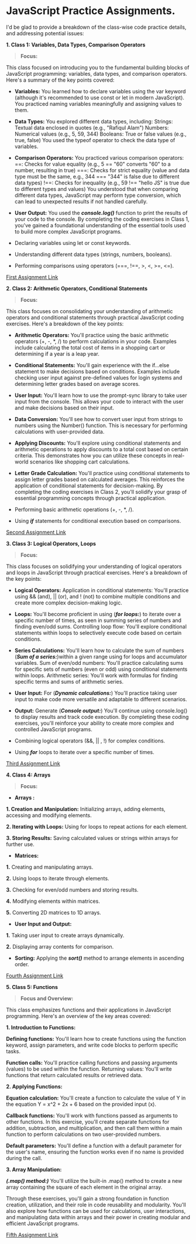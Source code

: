 # JavaScript Practice Assignments.

I'd be glad to provide a breakdown of the class-wise code practice details, and addressing potential issues:

**1. Class 1: Variables, Data Types, Comparison Operators**

> **Focus:**

This class focused on introducing you to the fundamental building blocks of JavaScript programming: variables, data types, and comparison operators. Here's a summary of the key points covered:

* **Variables:**
You learned how to declare variables using the var keyword (although it's recommended to use const or let in modern JavaScript).
You practiced naming variables meaningfully and assigning values to them.
* **Data Types:**
You explored different data types, including:
Strings: Textual data enclosed in quotes (e.g., "Rafiqul Alam")
Numbers: Numerical values (e.g., 5, 59, 344)
Booleans: True or false values (e.g., true, false)
You used the typeof operator to check the data type of variables.
* **Comparison Operators:**
You practiced various comparison operators:
==: Checks for value equality (e.g., 5 == "60" converts "60" to a number, resulting in true)
===: Checks for strict equality (value and data type must be the same, e.g., 344 === "344" is false due to different data types)
!==: Checks for inequality (e.g., 59 !== "hello JS" is true due to different types and values)
You understood that when comparing different data types, JavaScript may perform type conversion, which can lead to unexpected results if not handled carefully.
* **User Output:**
You used the ***console.log()*** function to print the results of your code to the console.
By completing the coding exercises in Class 1, you've gained a foundational understanding of the essential tools used to build more complex JavaScript programs.

*   Declaring variables using let or const keywords.
*   Understanding different data types (strings, numbers, booleans).

*   Performing comparisons using operators (===, !==, >, <, >=, <=).

[First Assignment Link](https://github.com/Escobar-is-there/Basic_js_Practice/blob/main/Assignment_1_var%2C%20data%20type%2C%20comparison%20operator.js)

**2. Class 2: Arithmetic Operators, Conditional Statements**
> **Focus:**

This class focuses on consolidating your understanding of arithmetic operators and conditional statements through practical JavaScript coding exercises. Here's a breakdown of the key points:

* **Arithmetic Operators:**
You'll practice using the basic arithmetic operators (+, -, *, /) to perform calculations in your code.
Examples include calculating the total cost of items in a shopping cart or determining if a year is a leap year.
* **Conditional Statements:**
You'll gain experience with the if...else statement to make decisions based on conditions.
Examples include checking user input against pre-defined values for login systems and determining letter grades based on average scores.
* **User Input:**
You'll learn how to use the prompt-sync library to take user input from the console.
This allows your code to interact with the user and make decisions based on their input.
* **Data Conversion:**
You'll see how to convert user input from strings to numbers using the Number() function.
This is necessary for performing calculations with user-provided data.
* **Applying Discounts:**
You'll explore using conditional statements and arithmetic operations to apply discounts to a total cost based on certain criteria.
This demonstrates how you can utilize these concepts in real-world scenarios like shopping cart calculations.
* **Letter Grade Calculation:**
You'll practice using conditional statements to assign letter grades based on calculated averages.
This reinforces the application of conditional statements for decision-making.
By completing the coding exercises in Class 2, you'll solidify your grasp of essential programming concepts through practical application.


*   Performing basic arithmetic operations (+, -, *, /).
*   Using ***if*** statements for conditional execution based on comparisons.

[Second Assignment Link](https://github.com/Escobar-is-there/Basic_js_Practice/blob/main/Assignment_2_arithmetic%20operators%2C%20conditional%20statements.js)


**3.    Class 3: Logical Operators, Loops**
> **Focus:**


This class focuses on solidifying your understanding of logical operators and loops in JavaScript through practical exercises. Here's a breakdown of the key points:

* **Logical Operators:**
Application in conditional statements: You'll practice using && (and), || (or), and ! (not) to combine multiple conditions and create more complex decision-making logic.
* **Loops:**
You'll become proficient in using (***for loops:***) to iterate over a specific number of times, as seen in summing series of numbers and finding even/odd sums.
Controlling loop flow: You'll explore conditional statements within loops to selectively execute code based on certain conditions.
* **Series Calculations:**
You'll learn how to calculate the sum of numbers (***Sum of a series:***)within a given range using for loops and accumulator variables.
Sum of even/odd numbers: You'll practice calculating sums for specific sets of numbers (even or odd) using conditional statements within loops.
Arithmetic series: You'll work with formulas for finding specific terms and sums of arithmetic series.
* **User Input:**
For (***Dynamic calculations:***) You'll practice taking user input to make code more versatile and adaptable to different scenarios.
* **Output:**
Generate (***Console output:***) You'll continue using console.log() to display results and track code execution.
By completing these coding exercises, you'll reinforce your ability to create more complex and controlled JavaScript programs.

*   Combining logical operators (&&, || , !) for complex conditions.
*   Using ***for*** loops to iterate over a specific number of times.

[Third Assignment Link](https://github.com/Escobar-is-there/Basic_js_Practice/blob/main/Assignment_3_logical%20operator%2C%20loop.js)

**4.    Class 4: Arrays**
> **Focus:**


* **Arrays :**

 **1. Creation and Manipulation:** Initializing arrays, adding elements, accessing and modifying elements.

 **2. Iterating with Loops:** Using for loops to repeat actions for each element.

 **3. Storing Results:** Saving calculated values or strings within arrays for further use.
* **Matrices:**

 **1.** Creating and manipulating arrays.

 **2.** Using loops to iterate through elements.

 **3.** Checking for even/odd numbers and storing results.

 **4.** Modifying elements within matrices.

 **5.** Converting 2D matrices to 1D arrays.



* **User Input and Output:**

 **1.**  Taking user input to create arrays dynamically.

 **2.** Displaying array contents for comparison.
* **Sorting:**
Applying the ***sort()*** method to arrange elements in ascending order.

[Fourth Assignment Link](https://github.com/Escobar-is-there/Basic_js_Practice/blob/main/Assignment_4_array.js)

**5.    Class 5: Functions**
> **Focus and Overview:**


This class emphasizes functions and their applications in JavaScript programming. Here's an overview of the key areas covered:

**1. Introduction to Functions:**

**Defining functions:** You'll learn how to create functions using the function keyword, assign parameters, and write code blocks to perform specific tasks.

**Function calls:** You'll practice calling functions and passing arguments (values) to be used within the function.
Returning values: You'll write functions that return calculated results or retrieved data.

**2. Applying Functions:**

**Equation calculation:** You'll create a function to calculate the value of Y in the equation Y = x^2 + 2x + 6 based on the provided input (x).

**Callback functions:** You'll work with functions passed as arguments to other functions. In this exercise, you'll create separate functions for addition, subtraction, and multiplication, and then call them within a main function to perform calculations on two user-provided numbers.

**Default parameters:** You'll define a function with a default parameter for the user's name, ensuring the function works even if no name is provided during the call.

**3. Array Manipulation:**

***(.map() method:)*** You'll utilize the built-in .map() method to create a new array containing the square of each element in the original array.

Through these exercises, you'll gain a strong foundation in function creation, utilization, and their role in code reusability and modularity. You'll also explore how functions can be used for calculations, user interactions, and manipulating data within arrays and their power in creating modular and efficient JavaScript programs.


[Fifth Assignment Link](https://github.com/Escobar-is-there/Basic_js_Practice/blob/main/Assignment_5_function.js)


